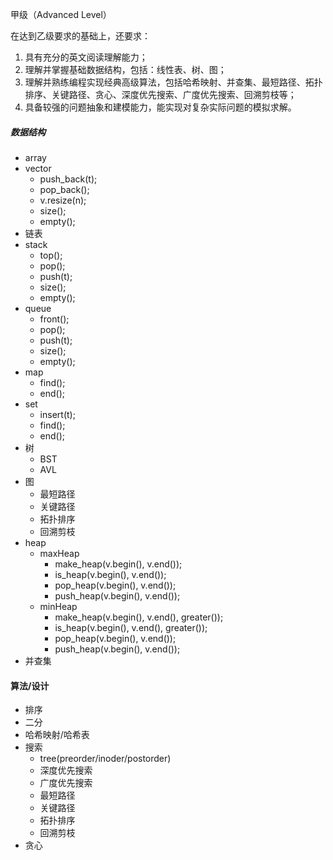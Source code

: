甲级（Advanced Level）

在达到乙级要求的基础上，还要求：
1. 具有充分的英文阅读理解能力；
2. 理解并掌握基础数据结构，包括：线性表、树、图；
3. 理解并熟练编程实现经典高级算法，包括哈希映射、并查集、最短路径、拓扑排序、关键路径、贪心、深度优先搜索、广度优先搜索、回溯剪枝等；
4. 具备较强的问题抽象和建模能力，能实现对复杂实际问题的模拟求解。

##### 数据结构
- array
- vector
  - push_back(t);
  - pop_back();
  - v.resize(n);
  - size();
  - empty();
- 链表
- stack
  - top();
  - pop();
  - push(t);
  - size();
  - empty();
- queue
  - front();
  - pop();
  - push(t);
  - size();
  - empty();
- map
  - find();
  - end();
- set
  - insert(t);
  - find();
  - end();
- 树
  - BST
  - AVL
- 图
  - 最短路径
  - 关键路径
  - 拓扑排序
  - 回溯剪枝
- heap
  - maxHeap
    - make_heap(v.begin(), v.end());
    - is_heap(v.begin(), v.end());
    - pop_heap(v.begin(), v.end());
    - push_heap(v.begin(), v.end());
  - minHeap
    - make_heap(v.begin(), v.end(), greater<int>());
    - is_heap(v.begin(), v.end(), greater<int>());
    - pop_heap(v.begin(), v.end());
    - push_heap(v.begin(), v.end());
- 并查集

#### 算法/设计

- 排序
- 二分
- 哈希映射/哈希表
- 搜索
  - tree(preorder/inoder/postorder)
  - 深度优先搜索
  - 广度优先搜索
  - 最短路径
  - 关键路径
  - 拓扑排序
  - 回溯剪枝
- 贪心
